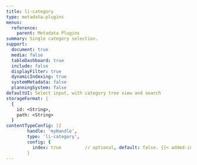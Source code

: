 ```yaml
---
title: li-category
type: metadata-plugins
menus:
  reference:
    parent: Metadata Plugins
summary: Single category selection.
support:
  document: true
  media: false
  tableDashboard: true
  include: false
  displayFilter: true
  dynamicIndexing: true
  systemMetadata: false
  planningSystem: false
defaultUI: Select input, with category tree view and search
storageFormat: |
  {
    id: <String>,
    path: <String>
  }
contentTypeConfig: |2
        handle: 'myHandle',
        type: 'li-category',
        config: {
          index: true         // optional, default: false. {{< added-in "release-2023-07" >}}
        }
---
```

